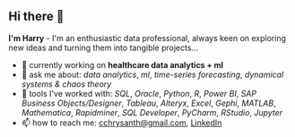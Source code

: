 ## Hi there 👋
__I'm Harry__ - I'm an enthusiastic data professional, always keen on exploring new ideas and turning them into tangible projects... 
- 🔭 currently working on __healthcare data analytics + ml__
- 💬 ask me about: _data analytics_, _ml_, _time-series forecasting_, _dynamical systems & chaos theory_
- 👯 tools I've worked with: _SQL_, _Oracle_, _Python_, _R_, _Power BI_, _SAP Business Objects/Designer_, _Tableau_, _Alteryx_, _Excel_, _Gephi_, _MATLAB_, _Mathematica_, _Rapidminer_, _SQL Developer_, _PyCharm_, _RStudio_, _Jupyter_
- 📫 how to reach me: cchrysanth@gmail.com, [LinkedIn](https://www.linkedin.com/in/cchrysanth/)
<!--
**frizchar/frizchar** is a ✨ _special_ ✨ repository because its `README.md` (this file) appears on your GitHub profile.

Here are some ideas to get you started:


- 🌱 I’m currently learning ...
- 👯 I’m looking to collaborate on ...
- 🤔 I’m looking for help with ...
-->
